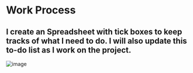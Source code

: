 # Work Process
## I create an Spreadsheet with tick boxes to keep tracks of what I need to do. I will also update this to-do list as I work on the project.
![image](https://github.com/jamesthien/DMO-Social-Media-Engagement/assets/143910343/30508894-77de-477a-aec9-477952049c3a)
